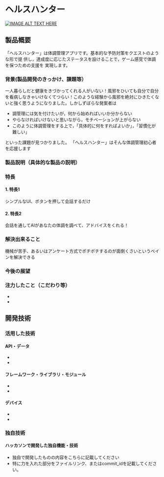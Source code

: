 # ヘルスハンター

[![IMAGE ALT TEXT HERE](https://jphacks.com/wp-content/uploads/2024/07/JPHACKS2024_ogp.jpg)](https://www.youtube.com/watch?v=DZXUkEj-CSI)

## 製品概要
「ヘルスハンター」は体調管理アプリです。基本的な予防対策をクエストのような形で提
供し，達成度に応じたステータスを設けることで，ゲーム感覚で体調を保つための支援を
実現します。
### 背景(製品開発のきっかけ、課題等）
一人暮らしだと健康をきづかってくれる人がいない！風邪をひいても自分で自分を看病しなきゃいけなくてつらい！このような経験から風邪を絶対にひきたくないと強く思うようになりました。しかしずぼらな発案者は
* 調管理には気を付けたいが，何から始めればいいか分からない
* やらなければいけないと思いながら，モチベーションが上がらない
* このように体調管理をする上で，「具体的に何をすればよいか」，「習慣化が難しい」

といった課題が見つかりました。
「ヘルスハンター」はそんな体調管理初心者を応援します

### 製品説明（具体的な製品の説明）
### 特長
#### 1. 特長1 
シンプルなUI、ボタンを押して会話するだけ
#### 2. 特長2
会話を通してAIがあなたの体調を調べて、アドバイスをくれる！

### 解決出来ること
機械が苦手、あるいはアンケート方式でポチポチするのが面倒くさいというペインを解決できる

### 今後の展望
### 注力したこと（こだわり等）
* 
* 

## 開発技術
### 活用した技術
#### API・データ
* 
* 

#### フレームワーク・ライブラリ・モジュール
* 
* 

#### デバイス
* 
* 

### 独自技術
#### ハッカソンで開発した独自機能・技術
* 独自で開発したものの内容をこちらに記載してください
* 特に力を入れた部分をファイルリンク、またはcommit_idを記載してください。
